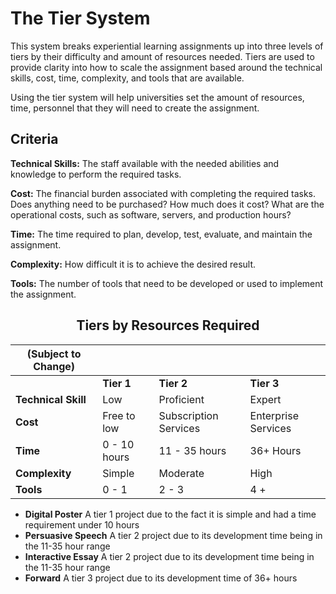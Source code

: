 # The Tier System

This system breaks experiential learning assignments up into three levels of tiers by their difficulty and amount of resources needed. Tiers are used to provide clarity into how to scale the assignment based around the technical skills, cost, time, complexity, and tools that are available.

Using the tier system will help universities set the amount of resources, time, personnel that they will need to create the assignment.

## Criteria

**Technical Skills:**
The staff available with the needed abilities and knowledge to perform the required tasks.

**Cost:**
The financial burden associated with completing the required tasks. Does anything need to be purchased? How much does it cost? What are the operational costs, such as software, servers, and production hours?

**Time:**
The time required to plan, develop, test, evaluate, and maintain the assignment.

**Complexity:**
How difficult it is to achieve the desired result.

**Tools:**
The number of tools that need to be developed or used to implement the assignment.


## <center>Tiers by Resources Required

**(Subject to Change)** |  |  |  | 
| --- | --- | --- | --- |
|  | **Tier 1** | **Tier 2** | **Tier 3** | 
| **Technical Skill** | Low | Proficient | Expert | 
| **Cost** | Free to low | Subscription Services | Enterprise Services | 
| **Time** | 0 - 10 hours | 11 - 35 hours | 36+ Hours | 
| **Complexity** | Simple | Moderate | High | 
| **Tools** | 0 - 1 | 2 - 3 | 4 + | 

* **Digital Poster** A tier 1 project due to the fact it is simple and had a time requirement under 10 hours
* **Persuasive Speech** A tier 2 project due to its development time being in the 11-35 hour range
* **Interactive Essay** A tier 2 project due to its development time being in the 11-35 hour range
* **Forward** A tier 3 project due to its development time of 36+ hours
